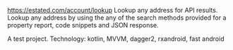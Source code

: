 
https://estated.com/account/lookup
Lookup any address for API results.
Lookup any address by using the any of the search methods provided for a property report, code snippets and JSON response.

A test project. Technology: kotlin, MVVM, dagger2, rxandroid, fast android

